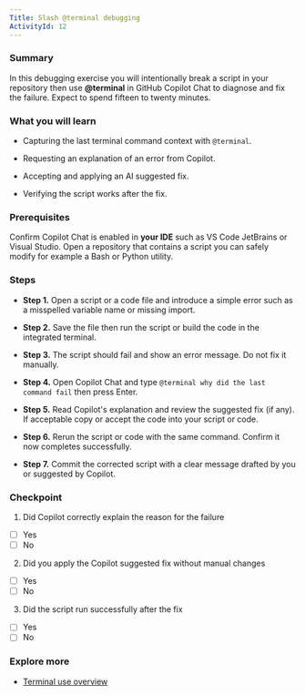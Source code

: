 ```yaml
---
Title: Slash @terminal debugging
ActivityId: 12
---
```


### Summary

In this debugging exercise you will intentionally break a script in your repository then use **@terminal** in GitHub Copilot Chat to diagnose and fix the failure. Expect to spend fifteen to twenty minutes.

### What you will learn

- Capturing the last terminal command context with `@terminal`.

- Requesting an explanation of an error from Copilot.

- Accepting and applying an AI suggested fix.

- Verifying the script works after the fix.

### Prerequisites

Confirm Copilot Chat is enabled in **your IDE** such as VS Code JetBrains or Visual Studio. Open a repository that contains a script you can safely modify for example a Bash or Python utility.

### Steps

- **Step 1.** Open a script or a code file and introduce a simple error such as a misspelled variable name or missing import.

- **Step 2.** Save the file then run the script or build the code in the integrated terminal.

- **Step 3.** The script should fail and show an error message. Do not fix it manually.

- **Step 4.** Open Copilot Chat and type `@terminal why did the last command fail` then press Enter.

- **Step 5.** Read Copilot's explanation and review the suggested fix (if any). If acceptable copy or accept the code into your script or code.

- **Step 6.** Rerun the script or code with the same command. Confirm it now completes successfully.

- **Step 7.** Commit the corrected script with a clear message drafted by you or suggested by Copilot.

### Checkpoint

1. Did Copilot correctly explain the reason for the failure

- [ ] Yes
- [ ] No

2. Did you apply the Copilot suggested fix without manual changes

- [ ] Yes
- [ ] No

3. Did the script run successfully after the fix

- [ ] Yes
- [ ] No

### Explore more

- [Terminal use overview](https://docs.github.com/en/copilot/responsible-use-of-github-copilot-features/responsible-use-of-github-copilot-in-windows-terminal)
